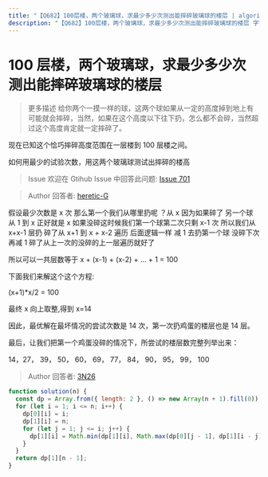 ```yaml
---
title: "【Q682】100层楼，两个玻璃球，求最少多少次测出能摔碎玻璃球的楼层 | algorithm高频面试题"
description: "【Q682】100层楼，两个玻璃球，求最少多少次测出能摔碎玻璃球的楼层 字节跳动面试题、阿里腾讯面试题、美团小米面试题。"
---
```


# 100 层楼，两个玻璃球，求最少多少次测出能摔碎玻璃球的楼层

> 更多描述
> 给你两个一摸一样的球，这两个球如果从一定的高度掉到地上有可能就会摔碎，当然，如果在这个高度以下往下扔，怎么都不会碎，当然超过这个高度肯定就一定摔碎了。

现在已知这个恰巧摔碎高度范围在一层楼到 100 层楼之间。

如何用最少的试验次数，用这两个玻璃球测试出摔碎的楼高

> Issue
> 欢迎在 Gtihub Issue 中回答此问题: [Issue 701](https://github.com/shfshanyue/Daily-Question/issues/701)

> Author
> 回答者: [heretic-G](https://github.com/heretic-G)

假设最少次数是 x 次 那么第一个我们从哪里扔呢 ？从 x 因为如果碎了 另一个球从 1 到 x 正好就是 x
如果没碎这时候我们第一个球第二次只剩 x-1 次 所以我们从 x+x-1 层扔 碎了从 x+1 到 x + x-2 遍历
后面逻辑一样 减 1 去扔第一个球 没碎下次再减 1 碎了从上一次的没碎的上一层遍历就好了

所以可以一共层数等于 x + (x-1) + (x-2) + ... + 1 = 100

下面我们来解这个这个方程:

(x+1)\*x/2 = 100

最终 x 向上取整,得到 x=14

因此，最优解在最坏情况的尝试次数是 14 次，第一次扔鸡蛋的楼层也是 14 层。

最后，让我们把第一个鸡蛋没碎的情况下，所尝试的楼层数完整列举出来：

14，27， 39， 50， 60， 69， 77， 84， 90， 95， 99， 100

> Author
> 回答者: [3N26](https://github.com/3N26)

```javascript
function solution(n) {
  const dp = Array.from({ length: 2 }, () => new Array(n + 1).fill(0));
  for (let i = 1; i <= n; i++) {
    dp[0][i] = i;
    dp[1][i] = n;
    for (let j = 1; j <= i; j++) {
      dp[1][i] = Math.min(dp[1][i], Math.max(dp[0][j - 1], dp[1][i - j]) + 1);
    }
  }
  return dp[1][n - 1];
}
```
